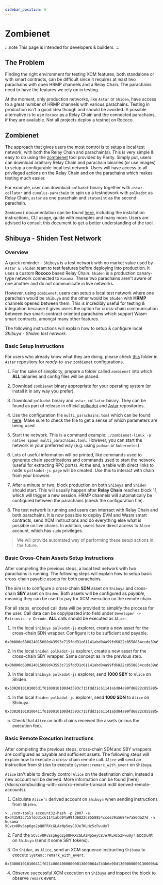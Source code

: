 ```yaml
---
sidebar_position: 6
---
```


# Zombienet

:::note
This page is intended for developers & builders.
:::

## The Problem

Finding the right environment for testing XCM features, both standalone or with smart contracts, can be difficult since it requires at least two parachains with open HRMP channels and a Relay Chain. The parachains need to have the features we rely on in testing.

At the moment, only production networks, like `Astar` or `Shiden`, have access to a great number of HRMP channels with various parachains. Testing in production isn't a good idea though and should be avoided. A possible alternative is to use `Rococo` as a Relay Chain and the connected parachains, if they are available. Not all projects deploy a testnet on Rococo.

## Zombienet

The approach that gives users the most control is to setup a local test network, with both the Relay Chain and parachain(s). This is very simple & easy to do using the [zombienet](https://github.com/paritytech/zombienet) tool provided by Parity. Simply put, users can download arbitrary Relay Chain and parachain binaries (or use images) to setup a configurable local test network. Users will have access to all privileged actions on the Relay Chain and on the parachains which makes testing much easier.

For example, user can download `polkadot` binary together with `astar-collator` and `cumulus-parachain` to spin up a testnetwork with `polkadot` as Relay Chain, `astar` as one parachain and `statemint` as the second parachain.

`Zombienet` documentation can be found [here](https://paritytech.github.io/zombienet/), including the installation instructions, CLI usage, guide with examples and many more. Users are advised to consult this document to get a better understanding of the tool.

## Shibuya - Shiden Test Network

### Overview

A quick reminder - `Shibuya` is a test network with no market value used by `Astar & Shiden` team to test features before deploying into production. It uses a custom **Rococo** based Relay Chain. `Shiden` is a production canary-type network connected to `Kusama`. These two parachains aren't aware of one another and do not communicate in live networks.

However, using `zombienet`, users can setup a local test network where one parachain would be `Shibuya` and the other would be `Shiden` with **HRMP** channels opened between them. This is incredibly useful for testing & integration because it gives users the option for cross-chain communication between two smart-contract oriented parachains which support Wasm smart contracts, amongst many other features.

The following instructions will explain how to setup & configure local _Shibuya - Shiden test network_.

### Basic Setup Instructions

For users who already know what they are doing, please check [this](https://github.com/AstarNetwork/Astar/tree/master/third-party/zombienet) folder in `Astar` repository for _ready-to-use_ `zombienet` configurations.

1. For the sake of simplicity, prepare a folder called `zombienet` into which **ALL** binaries and config files will be placed.

2. Download `zombienet` binary appropriate for your operating system (or install it in any way you prefer).

3. Download `polkadot` binary and `astar-collator` binary. They can be found as part of release in official [polkadot](https://github.com/paritytech/polkadot/releases) and [Astar](https://github.com/AstarNetwork/Astar/releases) repositories.

4. Use the configuration file `multi_parachains.toml` which can be found [here](https://github.com/AstarNetwork/Astar/tree/master/third-party/zombienet). Make sure to check the file to get a sense of which parameters are being used.

5. Start the network. This is a command example: `./zombienet-linux -p native spawn multi_parachains.toml`. However, you can start the network in your preferred way (e.g. using `podman` or `kubernetes`).

6. Lots of useful information will be printed, like commands used to generate chain specifications and commands used to start the network (useful for extracting RPC ports). At the end, a table with direct links to node's `polkadot-js page` will be created. Use this to interact with chain from your browser.

7. After a minute or two, block production on both `Shibuya` and `Shiden` should start. This will usually happen after **Relay Chain** reaches block 11, which will trigger a new session. HRMP channels will automatically be configured between the parachains (check the configuration file).

8. The test network is running and users can interract with Relay Chain and both parachains. It is now possible to deploy EVM and Wasm smart contracts, send XCM instructions and do everything else what is possible on live chains. In addition, users have direct access to `Alice` account, which has `sudo` privileges.

> We will provide automated way of performing these setup actions in the future.

### Basic Cross-Chain Assets Setup Instructions

After completing the previous steps, a local test network with two parachains is running.
The following steps will explain how to setup basic cross-chain payable assets for both parachains.

The aim is to configure a cross-chain **SDN** asset on `Shibuya` and cross-chain **SBY** asset on `Shiden`. Both assets will be configured as _payable_, meaning they can be used to pay for XCM execution on the remote chain.

For all steps, encoded call data will be provided to simplify the process for the user. Call data can be copy/pasted into field under `Developer -> Extrinsic -> Decode`. **ALL** calls should be executed as `Alice`.

1. In the local `Shibuya polkadot-js` explorer, create a new asset for the cross-chain SDN wrapper. Configure it to be sufficient and payable.
```
0x0b000c630024015000d43593c715fdd31c61141abd04a99fd6822c8558854ccde39a5684e7a56da27d010463003600010101005d1f5063003601010101005d1f070010a5d4e8
```

2. In the local `Shiden polkadot-js` explorer, create a new asset for the cross-chain SBY wrapper. Same concept as in the previous step.
```
0x0b000c630024015000d43593c715fdd31c61141abd04a99fd6822c8558854ccde39a5684e7a56da27d01046300360001010100411f506300360101010100411f070010a5d4e8
```

3. In the local `Shibuya polkadot-js` explorer, send **1000 SBY** to `Alice` on Shiden.
```
0x3302010101005d1f0100010100d43593c715fdd31c61141abd04a99fd6822c8558854ccde39a5684e7a56da27d010400000000170000a0dec5adc9353600000000
```

4. In the local `Shiden polkadot-js` explorer, send **1000 SDN** to `Alice` on Shibuya.
```
0x330201010100411f0100010100d43593c715fdd31c61141abd04a99fd6822c8558854ccde39a5684e7a56da27d010400000000170000a0dec5adc9353600000000
```

5. Check that `Alice` on both chains received the assets (minus the execution fee).

### Basic Remote Execution Instructions

After completing the previous steps, cross-chain SDN and SBY wrappers are configured as payable and sufficient assets.
The following steps will explain how to execute a cross-chain remote call. `Alice` will send an instruction from `Shiden` to execute `System::remark_with_event` on `Shibuya`.

`Alice` isn't able to directly control `Alice` on the destination chain, instead a new account will be derived. More information can be found [here](/docs/xcm/building-with-xcm/xc-remote-transact.md# derived-remote-accounts).

1. Calculate `Alice's` derived account on `Shibuya` when sending instructions from `Shiden`.
```
> ./xcm-tools account32-hash -p 2007 -a 0xd43593c715fdd31c61141abd04a99fd6822c8558854ccde39a5684e7a56da27d -n kusama
5Cvcv8RvSsp6go2pQ8FRXcGLAzNp5eyC8Je7KLHz5zFwuUyT
```

2. Fund the `5Cvcv8RvSsp6go2pQ8FRXcGLAzNp5eyC8Je7KLHz5zFwuUyT` account on `Shibuya` (send it some SBY tokens).

3. On `Shiden`, as `Alice`, send an XCM sequence instructing `Shibuya` to execute `System::remark_with_event`.
```
0x330001010100411f021400040000000013000064a7b3b6e00d130000000013000064a7b3b6e00d00060102286bee200a07144173746172140d010004000101002611a3b92e2351f8b6c98b7b0654dc1daab45b2619ea357a848d4fe2b5ae1863
```
4. Observe successful XCM execution on `Shibuya` and inspect the block to observe `remark` event.
